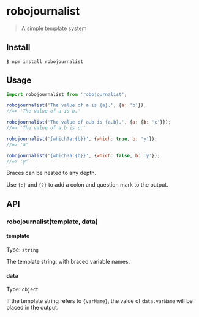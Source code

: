 # robojournalist

> A simple template system

## Install

```
$ npm install robojournalist
```

## Usage

```js
import robojournalist from 'robojournalist';

robojournalist('The value of a is {a}.', {a: 'b'});
//=> 'The value of a is b.'

robojournalist('The value of a.b is {a.b}.', {a: {b: 'c'}});
//=> 'The value of a.b is c.'

robojournalist('{which?a:{b}}', {which: true, b: 'y'});
//=> 'a'

robojournalist('{which?a:{b}}', {which: false, b: 'y'});
//=> 'y'
```

Braces can be nested to any depth.

Use `{:}` and `{?}` to add a colon and question mark to the output.

## API

### robojournalist(template, data)

#### template

Type: `string`

The template string, with braced variable names.

#### data

Type: `object`

If the template string refers to `{varName}`, the value of `data.varName` will
be placed in the output.

